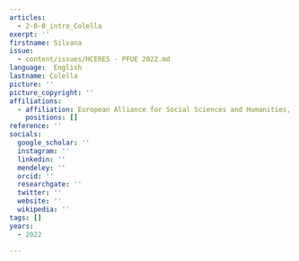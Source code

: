 ```yaml
---
articles:
  - 2-0-0_intro_Colella
exerpt: ''
firstname: Silvana
issue:
  - content/issues/HCERES - PFUE 2022.md
language:  English
lastname: Colella
picture: ''
picture_copyright: ''
affiliations:
  - affiliation: European Alliance for Social Sciences and Humanities, France
    positions: []
reference: ''
socials:
  google_scholar: ''
  instagram: ''
  linkedin: ''
  mendeley: ''
  orcid: ''
  researchgate: ''
  twitter: ''
  website: ''
  wikipedia: ''
tags: []
years:
  - 2022

---
```


